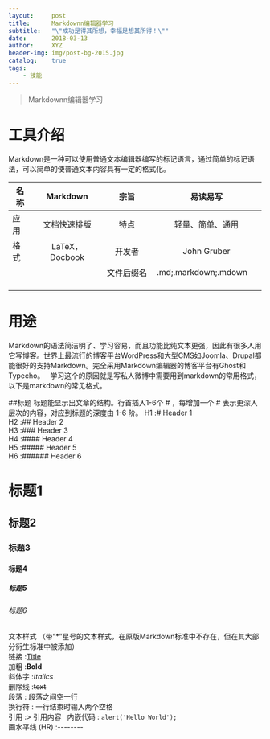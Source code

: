 ```yaml
---
layout:     post
title:      Markdownn编辑器学习
subtitle:   "\"成功是得其所想，幸福是想其所得！\""
date:       2018-03-13
author:     XYZ
header-img: img/post-bg-2015.jpg
catalog:    true
tags:
    - 技能
---
```


>Markdownn编辑器学习

# 工具介绍
Markdown是一种可以使用普通文本编辑器编写的标记语言，通过简单的标记语法，可以简单的使普通文本内容具有一定的格式化。

 名称     | Markdown   |  宗旨  | 易读易写  
 -------- | :-----:  | :----:  |:----:   
 应用   |文档快速排版  |   特点   | 轻量、简单、通用  
   格式  |    LaTeX，Docbook  |   开发者   |    John Gruber     
      |       |  文件后缀名   |.md;.markdown;.mdown        
# 用途
Markdown的语法简洁明了、学习容易，而且功能比纯文本更强，因此有很多人用它写博客。世界上最流行的博客平台WordPress和大型CMS如Joomla、Drupal都能很好的支持Markdown。完全采用Markdown编辑器的博客平台有Ghost和Typecho。  
学习这个的原因就是写私人微博中需要用到markdown的常用格式，以下是markdown的常见格式。

##标题
标题能显示出文章的结构。行首插入1-6个 # ，每增加一个 # 表示更深入层次的内容，对应到标题的深度由 1-6 阶。
H1 :# Header 1  
H2 :## Header 2  
H3 :### Header 3  
H4 :#### Header 4  
H5 :##### Header 5  
H6 :###### Header 6  
# 标题1  
## 标题2
### 标题3
####  标题4
#####  标题5
######  标题6

文本样式
（带“*”星号的文本样式，在原版Markdown标准中不存在，但在其大部分衍生标准中被添加）  
链接 :[Title](URL)  
加粗 :**Bold**  
斜体字 :*Italics*  
删除线 :~~text~~   
段落 : 段落之间空一行  
换行符 : 一行结束时输入两个空格    
引用 :> 引用内容  
内嵌代码 : `alert('Hello World');`  
画水平线 (HR) :--------  

